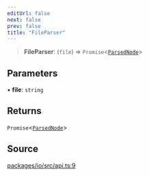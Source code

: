 ```yaml
---
editUrl: false
next: false
prev: false
title: "FileParser"
---
```


> **FileParser**: (`file`) => `Promise`\<[`ParsedNode`](ParsedNode.md)\>

## Parameters

• **file**: `string`

## Returns

`Promise`\<[`ParsedNode`](ParsedNode.md)\>

## Source

[packages/io/src/api.ts:9](https://github.com/nodenogg-in/alpha-p2p/blob/eef58d6a6d6a6f76abda4ba5686a340e45c0c40b/packages/io/src/api.ts#L9)
